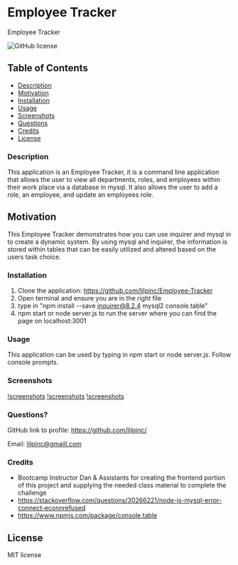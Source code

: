 # Employee Tracker
Employee Tracker

  ![GitHub license](https://img.shields.io/badge/License-MIT-green.svg)


## Table of Contents

  * [Description](#description)
  * [Motivation](#motivation)
  * [Installation](#installation)
  * [Usage](#usage)
  * [Screenshots](#screenshots)
  * [Questions](#questions)
  * [Credits](#credits)
  * [License](#license)
  
### Description

This application is an Employee Tracker, it is a command line application that allows the user to view all departments, roles, and employees within their work place via a database in mysql. It also allows the user to add a role, an employee, and update an employees role.

## Motivation

This Employee Tracker demonstrates how you can use inquirer and mysql in to create a dynamic system. By using mysql and inquirer, the information is stored within tables that can be easily utilized and altered based on the users task choice. 

### Installation

1. Clone the application: https://github.com/lilpinc/Employee-Tracker 
2. Open terminal and ensure you are in the right file
3. type in "npm install --save inquirer@8.2.4 mysql2 console.table"
4. npm start or node server.js to run the server where you can find the page on localhost:3001

### Usage

This application can be used by typing in npm start or node server.js. Follow console prompts.

### Screenshots

[!screenshots](/images/Screen%20Shot%202023-09-25%20at%201.21.11%20PM.png)
[!screenshots](/images/Screen%20Shot%202023-09-25%20at%201.16.02%20PM.png)
[!screenshots](/images/Screen%20Shot%202023-09-25%20at%201.16.14%20PM.png)

### Questions?

GitHub link to profile: https://github.com/lilpinc/

Email: lilpinc@gmaill.com
 

### Credits

 - Bootcamp Instructor Dan & Assistants for creating the frontend portion of this project and supplying the needed class material to complete the challenge
- https://stackoverflow.com/questions/30266221/node-js-mysql-error-connect-econnrefused
- https://www.npmjs.com/package/console.table
  


## License 

 MIT license




